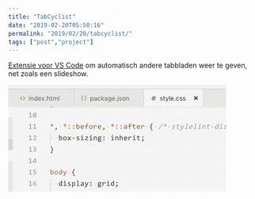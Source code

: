 ```yaml
---
title: "TabCyclist"
date: "2019-02-20T05:50:16"
permalink: "2019/02/20/tabcyclist/"
tags: ["post","project"]
---
```

[Extensie voor VS Code](https://marketplace.visualstudio.com/items?itemName=donebysimon.tabcyclist) om automatisch andere tabbladen weer te geven, net zoals een slideshow.

![](https://github.com/SimonVanherweghe/TabCyclist/raw/master/images/cyclistdemo.gif)
